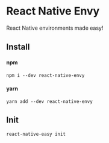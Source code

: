 # React Native Envy

React Native environments made easy!

## Install

#### npm

```
npm i --dev react-native-envy
```

#### yarn

```
yarn add --dev react-native-envy
```

## Init

```
react-native-easy init
```
